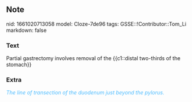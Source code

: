 ## Note
nid: 1661020713058
model: Cloze-7de96
tags: GSSE::!Contributor::Tom_Li
markdown: false

### Text
<div>
  Partial gastrectomy involves removal of the {{c1::distal
  two-thirds of the stomach}}
</div>

### Extra
<div>
  <i><font color="#4FBCFF">The line of transection of the duodenum
  just beyond the pylorus.</font></i>
</div>
